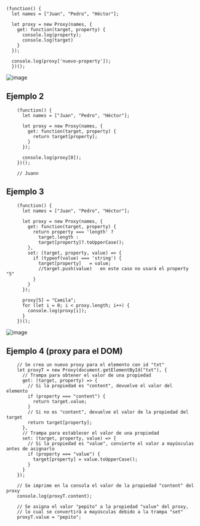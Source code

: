     (function() {
      let names = ["Juan", "Pedro", "Héctor"];
    
      let proxy = new Proxy(names, {
        get: function(target, property) {
          console.log(property);
          console.log(target)
        }
      });
    
      console.log(proxy['nuevo-property']);
      })();

![image](https://github.com/user-attachments/assets/aecd8353-2ecf-4f0a-b66f-6ff881873fb9)

## Ejemplo 2

        (function() {
          let names = ["Juan", "Pedro", "Héctor"];
        
          let proxy = new Proxy(names, {
            get: function(target, property) {
              return target[property];
            }
          });
        
          console.log(proxy[0]);
        })();

        // Juann

## Ejemplo 3

        (function() {
          let names = ["Juan", "Pedro", "Héctor"];
        
          let proxy = new Proxy(names, {
            get: function(target, property) {
              return property === 'length' ?
                target.length :
                target[property]?.toUpperCase();
            },
            set: (target, property, value) => {
              if (typeof(value) === 'string') {
                target[property]   = value;   
                //target.push(value)   en este caso no usará el property "5"
              }
            }
          });
          
          proxy[5] = "Camila";
          for (let i = 0; i < proxy.length; i++) {
            console.log(proxy[i]);
          }
        })();

![image](https://github.com/user-attachments/assets/f0d5401b-cc1e-4103-bb0c-65b64a7ca3ec)

## Ejemplo 4 (proxy para el DOM)

        // Se crea un nuevo proxy para el elemento con id "txt"
        let proxyT = new Proxy(document.getElementById("txt"), {
          // Trampa para obtener el valor de una propiedad
          get: (target, property) => {
            // Si la propiedad es "content", devuelve el valor del elemento
            if (property === "content") {
              return target.value;
            }
            // Si no es "content", devuelve el valor de la propiedad del target
            return target[property];
          },
          // Trampa para establecer el valor de una propiedad
          set: (target, property, value) => {
            // Si la propiedad es "value", convierte el valor a mayúsculas antes de asignarlo
            if (property === "value") {
              target[property] = value.toUpperCase();
            }
          }
        });
        
        // Se imprime en la consola el valor de la propiedad "content" del proxy
        console.log(proxyT.content);
        
        // Se asigna el valor "pepito" a la propiedad "value" del proxy,
        // lo cual se convertirá a mayúsculas debido a la trampa "set"
        proxyT.value = "pepito";
